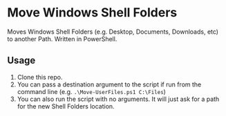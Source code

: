 # Move Windows Shell Folders

Moves Windows Shell Folders (e.g. Desktop, Documents, Downloads, etc) to another Path. Written in PowerShell.

## Usage
1. Clone this repo.
2. You can pass a destination argument to the script if run from the command line (e.g. `.\Move-UserFiles.ps1 C:\Files`)
3. You can also run the script with no arguments. It will just ask for a path for the new Shell Folders location.

